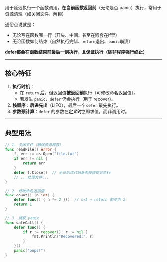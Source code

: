 用于延迟执行一个函数调用，**在当前函数返回前**（无论是否 panic）执行，常用于资源清理（如关闭文件、解锁）

通俗点说就是：
* 无论写在函数哪一行（开头、中间、甚至在嵌套在if里）
* 无论函数如何结束（自然执行完毕、`return`退出、`panic`崩溃）

**defer都会在函数结束前最后一刻执行，且保证执行（除非程序强行终止）**
***
## 核心特征
1. **执行时机**：
    - 在 `return` **后**，但返回值**被返回前**执行（可修改命名返回值）。
    - 若发生 `panic`，`defer` 仍会执行（用于 recover）。
2. **栈顺序**：**后进先出**（LIFO），最后一个 `defer` 最先执行。
3. **参数预计算**：`defer` 的参数在**定义时**立即求值，而非调用时。
***
## 典型用法
```go
// 1. 关闭文件（确保资源释放）
func readFile() error {
    f, err := os.Open("file.txt")
    if err != nil {
        return err
    }
    defer f.Close()  // 无论后续代码是否报错都会执行
    // ...处理文件...
}

// 2. 修改命名返回值
func count() (n int) {
    defer func() { n *= 2 }()  // n=1 → return 前变为 2
    return 1
}

// 3. 捕获 panic
func safeCall() {
    defer func() {
        if r := recover(); r != nil {
            fmt.Println("Recovered:", r)
        }
    }()
    panic("oops!")
}
```